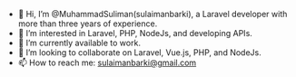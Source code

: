 - 👋 Hi, I’m @MuhammadSuliman(sulaimanbarki), a Laravel developer with more than three years of experience.
- 👀 I’m interested in Laravel, PHP, NodeJs, and developing APIs.
- 🌱 I’m currently available to work.
- 💞️ I’m looking to collaborate on Laravel, Vue.js, PHP, and NodeJs.
- 📫 How to reach me: sulaimanbarki@gmail.com

<!---
sulaimanbarki/sulaimanbarki is a ✨ special ✨ repository because its `README.md` (this file) appears on your GitHub profile.
You can click the Preview link to take a look at your changes.
--->
